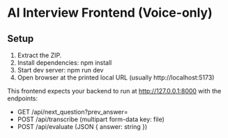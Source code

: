 # AI Interview Frontend (Voice-only)
## Setup
1. Extract the ZIP.
2. Install dependencies:
   npm install
3. Start dev server:
   npm run dev
4. Open browser at the printed local URL (usually http://localhost:5173)

This frontend expects your backend to run at http://127.0.0.1:8000 with the endpoints:
- GET  /api/next_question?prev_answer=
- POST /api/transcribe (multipart form-data key: file)
- POST /api/evaluate (JSON { answer: string })
